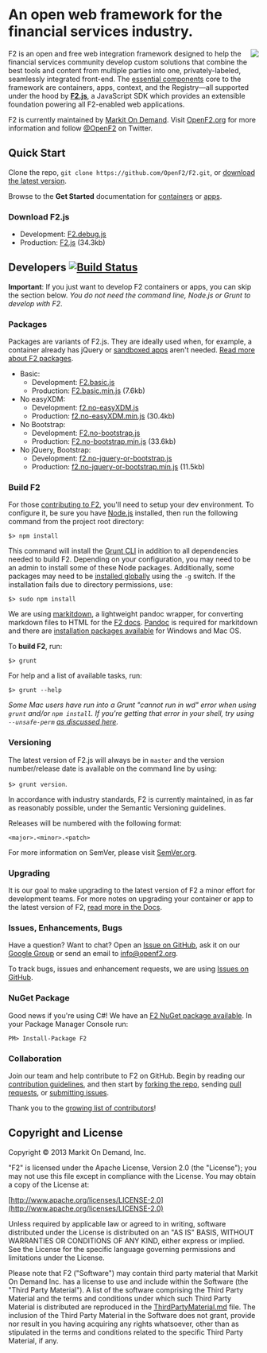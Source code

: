 # An open web framework for the financial services industry.

<img src="https://secure.gravatar.com/avatar/4a9321787652abeea63089c8fdf0face?s=125" align="right">

F2 is an open and free web integration framework designed to help the financial services community develop custom solutions that combine the best tools and content from multiple parties into one, privately-labeled, seamlessly integrated front-end. The [essential components](http://docs.openf2.org/index.html#framework) core to the framework are containers, apps, context, and the Registry&mdash;all supported under the hood by **[F2.js](http://docs.openf2.org/f2js-sdk.html)**, a JavaScript SDK which provides an extensible foundation powering all F2-enabled web applications.

F2 is currently maintained by [Markit On Demand](http://www.markitondemand.com). Visit [OpenF2.org](http://www.openf2.org) for more information and follow [@OpenF2](http://twitter.com/OpenF2) on Twitter.

## Quick Start

Clone the repo, `git clone https://github.com/OpenF2/F2.git`, or [download the latest version](https://github.com/OpenF2/F2/zipball/master).

Browse to the **Get Started** documentation for [containers](http://docs.openf2.org/container-development.html#get-started) or [apps](http://docs.openf2.org/app-development.html#get-started).

### Download F2.js

* Development: [F2.debug.js](https://github.com/OpenF2/F2/blob/master/sdk/f2.debug.js)
* Production: [F2.js](https://github.com/OpenF2/F2/blob/master/F2.latest.js) (34.3kb)


## Developers [![Build Status](https://travis-ci.org/OpenF2/F2.png?branch=master)](https://travis-ci.org/OpenF2/F2)

**Important**: If you just want to develop F2 containers or apps, you can skip the section below. _You do not need the command line, Node.js or Grunt to develop with F2_.

### Packages

Packages are variants of F2.js. They are ideally used when, for example, a container already has jQuery or [sandboxed apps](http://docs.openf2.org/app-development.html#secure-apps) aren't needed. [Read more about F2 packages](http://docs.openf2.org/f2js-sdk.html#packages).

* Basic: 
    * Development: [F2.basic.js](https://github.com/OpenF2/F2/blob/master/sdk/packages/f2.basic.js)
    * Production: [F2.basic.min.js](https://github.com/OpenF2/F2/blob/master/sdk/packages/f2.basic.min.js) (7.6kb)
* No easyXDM:
    * Development: [f2.no-easyXDM.js](https://github.com/OpenF2/F2/blob/master/sdk/packages/f2.no-easyXDM.js)
    * Production: [f2.no-easyXDM.min.js](https://github.com/OpenF2/F2/blob/master/sdk/packages/f2.no-easyXDM.min.js) (30.4kb)	    	    
* No Bootstrap: 
    * Development: [F2.no-bootstrap.js](https://github.com/OpenF2/F2/blob/master/sdk/packages/f2.no-bootstrap.js)
    * Production: [F2.no-bootstrap.min.js](https://github.com/OpenF2/F2/blob/master/sdk/packages/f2.no-bootstrap.min.js) (33.6kb)
* No jQuery, Bootstrap:
    * Development: [f2.no-jquery-or-bootstrap.js](https://github.com/OpenF2/F2/blob/master/sdk/packages/f2.no-jquery-or-bootstrap.js) 
    * Production: [f2.no-jquery-or-bootstrap.min.js](https://github.com/OpenF2/F2/blob/master/sdk/packages/f2.no-jquery-or-bootstrap.min.js) (11.5kb)


### Build F2

For those [contributing to F2](CONTRIBUTING.md), you'll need to setup your dev environment. To configure it, be sure you have [Node.js](http://nodejs.org/) installed, then run the following command from the project root directory:

`$> npm install`

This command will install the [Grunt CLI](http://gruntjs.com/getting-started#installing-the-cli) in addition to all dependencies needed to build F2. Depending on your configuration, you may need to be an admin to install some of these Node packages. Additionally, some packages may need to be [installed globally](http://blog.nodejs.org/2011/03/23/npm-1-0-global-vs-local-installation/) using the `-g` switch. If the installation fails due to directory permissions, use:

`$> sudo npm install`

We are using [markitdown](https://github.com/markitondemand/markitdown), a lightweight pandoc wrapper, for converting markdown files to HTML for the [F2 docs](http://docs.openf2.org). [Pandoc](http://johnmacfarlane.net/pandoc/index.html) is required for markitdown and there are [installation packages available](http://johnmacfarlane.net/pandoc/installing.html) for Windows and Mac OS.

To **build F2**, run:

`$> grunt`

For help and a list of available tasks, run:

`$> grunt --help`

_Some Mac users have run into a Grunt "cannot run in wd" error when using `grunt` and/or `npm install`. If you're getting that error in your shell, try using `--unsafe-perm` [as discussed here](https://github.com/isaacs/npm/issues/2984)._

### Versioning

The latest version of F2.js will always be in `master` and the version number/release date is available on the command line by using:

`$> grunt version`.

In accordance with industry standards, F2 is currently maintained, in as far as reasonably possible, under the Semantic Versioning guidelines.

Releases will be numbered with the following format:

`<major>.<minor>.<patch>`

For more information on SemVer, please visit [SemVer.org](http://semver.org/).

### Upgrading

It is our goal to make upgrading to the latest version of F2 a minor effort for development teams. For more notes on upgrading your container or app to the latest version of F2, [read more in the Docs](http://docs.openf2.org/f2js-sdk.html#upgrading).

### Issues, Enhancements, Bugs

Have a question? Want to chat? Open an [Issue on GitHub](https://github.com/OpenF2/F2/issues), ask it on our [Google Group](https://groups.google.com/forum/#!forum/OpenF2) or send an email to <info@openf2.org>.

To track bugs, issues and enhancement requests, we are using [Issues on GitHub](https://github.com/OpenF2/F2/issues).

### NuGet Package

Good news if you're using C#! We have an [F2 NuGet package available](https://nuget.org/packages/F2/). In your Package Manager Console run:

`PM> Install-Package F2`

### Collaboration 

Join our team and help contribute to F2 on GitHub. Begin by reading our [contribution guidelines](CONTRIBUTING.md), and then start by [forking the repo](https://github.com/OpenF2/F2/fork), sending [pull requests](https://help.github.com/articles/using-pull-requests), or [submitting issues](https://github.com/OpenF2/F2/issues).

Thank you to the [growing list of contributors](https://github.com/OpenF2/F2/graphs/contributors)!

## Copyright and License

Copyright &copy; 2013 Markit On Demand, Inc.

"F2" is licensed under the Apache License, Version 2.0 (the "License"); you may not use this file except in compliance with the License. You may obtain a copy of the License at: 

[http://www.apache.org/licenses/LICENSE-2.0](http://www.apache.org/licenses/LICENSE-2.0)

Unless required by applicable law or agreed to in writing, software distributed under the License is distributed on an "AS IS" BASIS, WITHOUT WARRANTIES OR CONDITIONS OF ANY KIND, either express or implied.  See the License for the specific language governing permissions and limitations under the License.

Please note that F2 ("Software") may contain third party material that Markit On Demand Inc. has a license to use and include within the Software (the "Third Party Material").  A list of the software comprising the Third Party Material and the terms and conditions under which such Third Party Material is distributed are reproduced in the [ThirdPartyMaterial.md](ThirdPartyMaterial.md) file. The inclusion of the Third Party Material in the Software does not grant, provide nor result in you having acquiring any rights whatsoever, other than as stipulated in the terms and conditions related to the specific Third Party Material, if any. 

